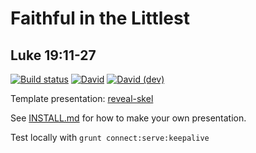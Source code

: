 # Faithful in the Littlest
## Luke 19:11-27

[![Build status](https://github.com/sermons/little/actions/workflows/build.yml/badge.svg)](https://github.com/sermons/little/actions/workflows/build.yml)
[![David](https://img.shields.io/david/sermons/little)](https://david-dm.org/sermons/little)
[![David (dev)](https://img.shields.io/david/dev/sermons/little)](https://david-dm.org/sermons/little?type=dev)

Template presentation: [reveal-skel](https://github.com/sermons/reveal-skel)

See [INSTALL.md](INSTALL.md)
for how to make your own presentation.

Test locally with `grunt connect:serve:keepalive`
